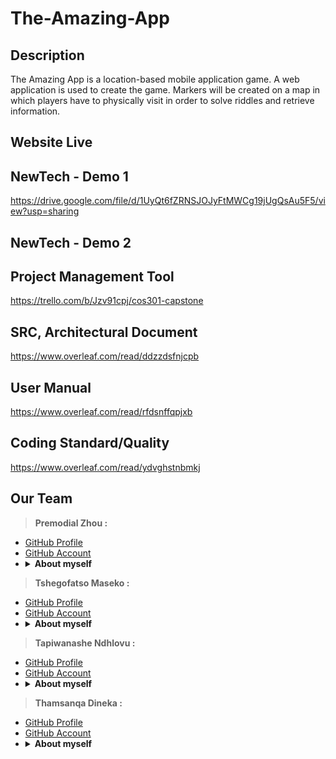 # The-Amazing-App

## Description
The Amazing App is a location-based mobile application game. A web application is used to create the game. Markers will be created on a map in which players have to physically visit in order to solve riddles and retrieve information.

## Website Live


## NewTech - Demo 1
https://drive.google.com/file/d/1UyQt6fZRNSJOJyFtMWCg19jUgQsAu5F5/view?usp=sharing

## NewTech - Demo 2

## Project Management Tool
https://trello.com/b/Jzv91cpj/cos301-capstone

## SRC, Architectural Document
https://www.overleaf.com/read/ddzzdsfnjcpb

## User Manual
https://www.overleaf.com/read/rfdsnffqpjxb

## Coding Standard/Quality
https://www.overleaf.com/read/ydvghstnbmkj

## Our Team
 > <b>Premodial Zhou : </b> <br>
 * <a href="https://premodial.github.io/"> GitHub  Profile  </a><br>
 * <a href="https://github.com/premodial"> GitHub  Account </a><br>
 * <details>
   <summary><b>About myself</b></summary>
   <br>
   I  am  a  self-motivated  and  hardworking  computer  science  student  with  a  long time passion for technology.  I managed to   finish my first and second year well from theUniversity of Pretoria and have a comprehensive knowledge of computer hardware and  software  systems.
   <br>
    </details>
    
 > <b>Tshegofatso Maseko : </b> <br>
 * <a href="https://tshegofatso12-ai.github.io/porfolio/"> GitHub  Profile  </a><br>
 * <a href="https://github.com/tshegofatso12"> GitHub  Account </a><br>
 * <details>
   <summary><b>About myself</b></summary>
   <br>
   I am passionate about technology and I am a hard-worker.  I am always eager to learnand to use my problem-solving skills. Completed various modules such as software modelling, netcentric computer systems,program design and database related course which equipped me with useful skills toenable me to be an active team member.
   <br>
    </details>
    
 > <b>Tapiwanashe Ndhlovu : </b> <br>
 * <a href="https://tapehndhlovu.github.io/"> GitHub  Profile  </a><br>
 * <a href="https://github.com/tapehNdhlovu"> GitHub  Account </a><br>
 * <details>
    <summary><b>About myself </b></summary>
    <br>
    I am a self-motivated and hard-working young man with love and passion for tech-nology and technology related stuff.  I passed well  my first and second year and I’mlooking forward to do well in my final year.
    </details>
    
 > <b>Thamsanqa Dineka : </b> <br>
 * <a href="https://thamie323.github.io/"> GitHub  Profile  </a><br>
 * <a href="https://github.com/thamie323"> GitHub  Account </a><br>
 * <details>
   <summary><b>About myself</b></summary>
   <br>
   I am a smart worker that is passionate about solving computer problems most efficiently. Completed modules such as netcentric computer systems,software modelling, programdesign and database related course. 
   <br>
    </details>
